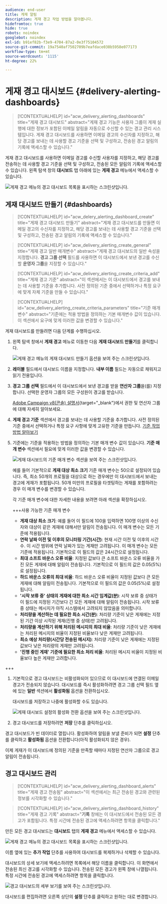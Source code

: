 ```yaml
---
audience: end-user
title: 게재 알림
description: 게재 경고 작업 방법을 알아봅니다.
hidefromtoc: true
hide: true
robots: noindex
googlebot: noindex
exl-id: b91ef82b-f3e9-4704-87a2-0e3f75104572
source-git-commit: 19a7540af7502709b7eafdace038b5958e077173
workflow-type: tm+mt
source-wordcount: '1115'
ht-degree: 22%

---
```


# 게재 경고 대시보드 {#delivery-alerting-dashboards}

>[!CONTEXTUALHELP]
>id="acw_delivery_alerting_dashboards"
>title="게재 경고 대시보드"
>abstract="게재 경고 기능은 사용자 그룹이 게재 실행에 대한 정보가 포함된 이메일 알림을 자동으로 수신할 수 있는 경고 관리 시스템입니다. 게재 경고 대시보드를 사용하면 이메일 경고의 수신자를 지정하고, 해당 경고를 보내는 데 사용할 경고 기준을 선택 및 구성하고, 전송된 경고 알림의 기록에 액세스할 수 있습니다."

게재 경고 대시보드를 사용하면 이메일 경고를 수신할 사용자를 지정하고, 해당 경고를 전송하는 데 사용할 경고 기준을 선택 및 구성하고, 전송된 모든 알림의 기록에 액세스할 수 있습니다. 왼쪽 탐색 창의 **대시보드** 탭 아래에 있는 **게재 경고** 메뉴에서 액세스할 수 있습니다.

![게재 경고 메뉴의 경고 대시보드 목록을 표시하는 스크린샷입니다.](assets/alerting-dashboard-list.png)

## 게재 대시보드 만들기 {#dashboards}

>[!CONTEXTUALHELP]
>id="acw_delery_alerting_dashboard_create"
>title="게재 경고 대시보드 만들기"
>abstract="게재 경고 대시보드를 만들면 이메일 경고의 수신자를 지정하고, 해당 경고를 보내는 데 사용할 경고 기준을 선택 및 구성하고, 전송된 경고 알림의 기록에 액세스할 수 있습니다."

>[!CONTEXTUALHELP]
>id="acw_delivery_alerting_create_general"
>title="게재 경고 일반 매개변수"
>abstract="게재 경고 대시보드의 일반 속성을 지정합니다. **경고 그룹 선택** 필드를 사용하면 이 대시보드에서 보낸 경고를 수신할 **운영자 그룹**&#x200B;을 지정할 수 있습니다."

>[!CONTEXTUALHELP]
>id="acw_delivery_alerting_create_criteria_add"
>title="게재 경고 기준"
>abstract="이 섹션에서는 이 대시보드에서 경고를 보내는 데 사용할 기준을 추가합니다. 사전 정의된 기준 중에서 선택하거나 특정 요구에 맞게 자체 기준을 만들 수 있습니다."

>[!CONTEXTUALHELP]
>id="acw_delivery_alerting_create_criteria_parameters"
>title="기준 매개변수"
>abstract="기준에는 적용 방법을 정의하는 기본 매개변수 값이 있습니다. 이 섹션에서 요구에 맞게 이러한 값을 변경할 수 있습니다."

게재 대시보드를 만들려면 다음 단계를 수행하십시오.

1. 왼쪽 탐색 창에서 **게재 경고** 메뉴로 이동한 다음 **게재 대시보드 만들기**&#x200B;를 클릭합니다.

   ![게재 경고 메뉴의 게재 대시보드 만들기 옵션을 보여 주는 스크린샷입니다.](assets/alerting-dashboard.png)

1. **레이블** 필드에서 대시보드 이름을 지정합니다. **내부 이름** 필드는 자동으로 채워지고 읽기 전용입니다.

1. **경고 그룹 선택** 필드에서 이 대시보드에서 보낸 경고를 받을 **연산자 그룹**&#x200B;을(를) 지정합니다. 선택한 운영자 그룹의 모든 구성원이 경고를 받습니다.

   [Adobe Campaign v8(콘솔) 설명서](https://experienceleague.adobe.com/ko/docs/campaign/campaign-v8/admin/permissions/gs-permissions){target="_blank"}에서 권한 및 연산자 그룹에 대해 자세히 알아보세요.

1. **게재 경고 기준** 섹션에서 경고를 보내는 데 사용할 기준을 추가합니다. 사전 정의된 기준 중에서 선택하거나 특정 요구 사항에 맞게 고유한 기준을 만듭니다. [기준 작업 방법 알아보기](../msg/delivery-alerting-criteria.md)

1. 기준에는 기준을 적용하는 방법을 정의하는 기본 매개 변수 값이 있습니다. **기준 매개 변수** 섹션에서 필요에 맞게 이러한 값을 변경할 수 있습니다.

   ![게재 대시보드의 기준 매개 변수 섹션을 보여 주는 스크린샷입니다.](assets/alerting-criteria-parameters.png)

   예를 들어 기본적으로 **게재 대상 최소 크기** 기준 매개 변수는 50으로 설정되어 있습니다. 즉, 최소 50개의 프로필을 대상으로 하는 경우에만 이 대시보드에서 보내는 경고에 게재가 포함됩니다. 50개 미만의 프로필을 타겟팅하는 게재를 포함하려는 경우 이 매개 변수를 변경할 수 있습니다.

   각 기준 매개 변수에 대한 자세한 내용을 보려면 아래 섹션을 확장하십시오.

   +++사용 가능한 기준 매개 변수

   * **게재 대상 최소 크기**: 예를 들어 이 필드에 100을 입력하면 100명 이상의 수신자와 대상이 같은 게재에 대해서만 알림이 전송됩니다. 이 매개 변수는 모든 기준에 적용됩니다.
   * **연락 날짜 이전 및 이후의 모니터링 기간(시간)**: 현재 시간 이전 및 이후의 시간 수. 이 시간 범위에 연락 날짜가 있는 게재만 고려됩니다. 이 매개 변수는 모든 기준에 적용됩니다. 기본적으로 이 필드의 값은 24시간으로 설정됩니다.
   * **최대 소프트 바운스 오류 비율**: 지정된 값보다 큰 소프트 바운스 오류 비율을 가진 모든 게재에 대해 알림이 전송됩니다. 기본적으로 이 필드의 값은 0.05(5%)로 설정됩니다.
   * **하드 바운스 오류의 최대 비율**: 하드 바운스 오류 비율이 지정된 값보다 큰 모든 게재에 대해 알림이 전송됩니다. 기본적으로 이 필드의 값은 0.05(5%)로 설정됩니다.
   * **&#39;시작 보류 중&#39; 상태의 게재에 대한 최소 시간 임계값(분)**: 시작 보류 중 상태가 이 필드에 지정된 기간보다 긴 모든 게재에 대해 알림이 전송됩니다. 시작 보류 중 상태는 메시지가 아직 시스템에서 고려되지 않았음을 의미합니다.
   * **처리량을 계산하는 데 필요한 최소 시간(분)**: 처리량 기준이 낮은 게재에는 지정된 기간 이상 시작된 게재(진행 중 상태)만 고려됩니다.
   * **처리량을 계산하기 위해 처리된 메시지의 최대 비율**: 처리량 기준이 낮은 게재에는 처리된 메시지의 비율이 지정된 비율보다 낮은 게재만 고려됩니다.
   * **최소 예상 처리량(시간당 전송된 메시지)**: 처리량 기준이 낮은 게재에는 지정된 값보다 낮은 처리량의 게재만 고려됩니다.
   * **&#39;진행 중인 게재&#39; 기준에 필요한 최소 처리 비율**: 처리된 메시지 비율이 지정된 비율보다 높은 게재만 고려합니다.

+++

1. 기본적으로 경고 대시보드는 비활성화되어 있으므로 이 대시보드에 연결된 이메일 경고가 전송되지 않습니다. 대시보드를 즉시 활성화하려면 경고 그룹 선택 필드 옆에 있는 **일반** 섹션에서 **활성화됨** 옵션을 전환하십시오.

   대시보드를 저장하고 나중에 활성화할 수도 있습니다.

   ![게재 대시보드 설정의 활성화 전환 옵션을 보여 주는 스크린샷입니다.](assets/alerting-dashboard-enable.png)

1. 경고 대시보드를 저장하려면 **저장** 단추를 클릭하십시오.

경고 대시보드가 빈 데이터로 열립니다. 활성화하여 알림을 보낼 준비가 되면 **설정** 단추를 클릭하고 **활성화됨** 옵션을 전환합니다(아직 활성화되지 않은 경우).

이제 게재가 이 대시보드에 정의된 기준을 만족할 때마다 지정된 연산자 그룹으로 경고 알림이 전송됩니다.

## 경고 대시보드 관리

>[!CONTEXTUALHELP]
>id="acw_delivery_alerting_dashboard_alerts"
>title="게재 경고 전송됨"
>abstract="이 섹션에서는 최근 전송된 경고와 관련된 정보를 시각화할 수 있습니다."

>[!CONTEXTUALHELP]
>id="acw_delivery_alerting_dashboard_history"
>title="게재 경고 기록"
>abstract="**기록** 창에는 이 대시보드에서 전송된 모든 경고가 포함됩니다. 특정 시간에 전송된 경고에 액세스하려면 항목을 클릭합니다."

만든 모든 경고 대시보드는 **대시보드** 탭의 **게재 경고** 메뉴에서 액세스할 수 있습니다.

![게재 경고 메뉴의 경고 대시보드 목록을 표시하는 스크린샷입니다.](assets/alerting-dashboard-list.png)

이름 옆에 있는 **추가 작업** 단추를 사용하여 대시보드를 복제하거나 삭제할 수 있습니다.

대시보드의 상세 보기에 액세스하려면 목록에서 해당 이름을 클릭합니다. 이 화면에서 전송된 최신 경고를 시각화할 수 있습니다. 전송된 모든 경고가 왼쪽 창에 나열됩니다. 특정 시간에 전송된 경고에 액세스하려면 항목을 클릭합니다.

![경고 대시보드의 세부 보기를 보여 주는 스크린샷입니다.](assets/alerting-dashboard-details.png)

대시보드를 편집하려면 오른쪽 상단의 **설정** 단추를 클릭하고 원하는 대로 변경합니다.